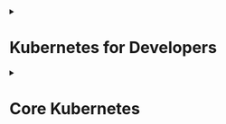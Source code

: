 <details>
<summary><h1>Kubernetes for Developers</h1></summary>
<details>
<summary><h3>CH3. Deploying to Kubernetes</h3></summary>

### Kubernetes Architecture 

Kubernetes is an abstraction layer that sits at the workload level on top of the raw compute primitives like VMs (or bare metal machines) and load balancers.

</details>
</details>

<details>
<summary><h1>Core Kubernetes</h1></summary>

<details>
<summary><h3>CH1. Why Kubernetes exists</h3></summary>

### Reviewing a few key terms before we get started 

- **CNI** and **CSI** — The container networking interface and container storage interface, respectively, that allow pluggable networking and storage for Pods that run in Kubernetes.
- **Container** — A standard unit of software that packages up code and all its dependencies so the application runs quickly and reliably from one computing environment to another.
- **Control plane** — The brains of a Kubernetes cluster, where scheduling of containers and managing all Kubernetes objects takes place (sometimes referred to as Masters).
- **DaemonSet** — Ensures that all (or some) Nodes run a copy of a Pod.
- **OCI** — The common image format for building executable, self-contained applications. Also referred to as Docker images.
- **Privileged containers** — A container that can run with elevated permissions, granting them access to all devices, capabilities, and the host's kernel features, effectively giving them the same level of access as processes running directly on the host system.

### Containers and images 

The OCI specification is a standard way to define an image that can be executed by a program such as Docker, and it ultimately is a tarball with various layers.

Containers provide a layer of isolation that eliminates the need to manage libraries on a server or preload infrastructure with unintended application dependencies.

### Core foundation of Kubernetes 

When the nodes in the cluster respond to ongoing events and update their Node objects through the kubelet's communication with the API server, things can go wrong at any time. So we refer to Kubernetes as an **eventually consistent system**, where reconciliation of the desired state over time is a key design philosophy.

Kubernetes automates the technology stack using the Kubernetes API, managed entirely as YAML and JSON resources. This includes traditional IT infrastructure rules that still apply to microservices, such as:

- Server configuration of ports or IP routes
- Persistent storage availability for applications
- Hosting software on specific or arbitrary servers
- Security provisioning, including RBAC and networking rules for application access
- DNS configuration for applications on a per-application and global basis

These components are defined in configuration files representing objects in the Kubernetes API. Kubernetes uses these building blocks to apply changes, monitor them, and address temporary failures or disruptions until the desired end state is achieved.

### Kubernetes features 

- Expose a cloud-neutral API for all functionality within the API server.
- Integrate with major cloud and hypervisor platforms through the Kubernetes controller manager (KCM).
- Provide a fault-tolerant framework to store and define the state of all services, applications, and data center configurations.
- Manage deployments to minimize user-facing downtime, whether for an individual host, service, or application.
- Automate scaling for hosts and applications, ensuring rolling updates are handled smoothly.
- Enable internal and external integrations (such as ClusterIP, NodePort, or LoadBalancer Service types) with load balancing.
- Schedule applications to run on specific virtualized hardware based on metadata, using node labeling and the Kubernetes scheduler.
- Deliver a highly available platform through DaemonSets and other technologies that prioritize container deployment on all nodes in the cluster.
- Support service discovery via a domain name service (DNS), implemented by KubeDNS and more recently by CoreDNS, which integrates with the API server.
- Run batch processes (known as Jobs) that utilize storage and containers similarly to persistent applications.
- Include API extensions and allow the creation of native API-driven programs using custom resource definitions without the need for port mappings.
- Enable inspection of failed cluster-wide processes, including remote execution into any container at any time using `kubectl exec` and `kubectl describe`.
- Allow the mounting of local or remote storage to containers and manage declarative storage volumes with the StorageClass API and PersistentVolumes.

</details>


<details>
<summary><h3>CH2. Why the Pod?</h3></summary>
</details>

<details>
<summary><h3>CH3. Let's build a Pod </h3></summary>
</details>

<details>
<summary><h3>CH4. Using cgroups for process in our Pods</h3></summary>
</details>

<details>
<summary><h3>CH5. CNIs and providing the Pod with a network</h3></summary>
</details>

<details>
<summary><h3>CH6. Troubleshooting large-scale network errors</h3></summary>
</details>

<details>
<summary><h3>CH7. Pod storage and the CSI</h3></summary>
</details>

<details>
<summary><h3>CH8. Storage implementation and modelling</h3></summary>
</details>

<details>
<summary><h3>CH9. Running Pods: How the kubelet works</h3></summary>
</details>

<details>
<summary><h3>CH10. DNS in Kubernetes</h3></summary>
</details>

<details>
<summary><h3>CH11. The core of the controlplane</h3></summary>
</details>

<details>
<summary><h3>CH12. etcd and controlplane</h3></summary>
</details>

<details>
<summary><h3>CH13. Container and Pod Security</h3></summary>
</details>

<details>
<summary><h3>CH14. Nodes and Kubernetes Security</h3></summary>
</details>

<details>
<summary><h3>CH15. Installing applications</h3></summary>
</details>

</details>
